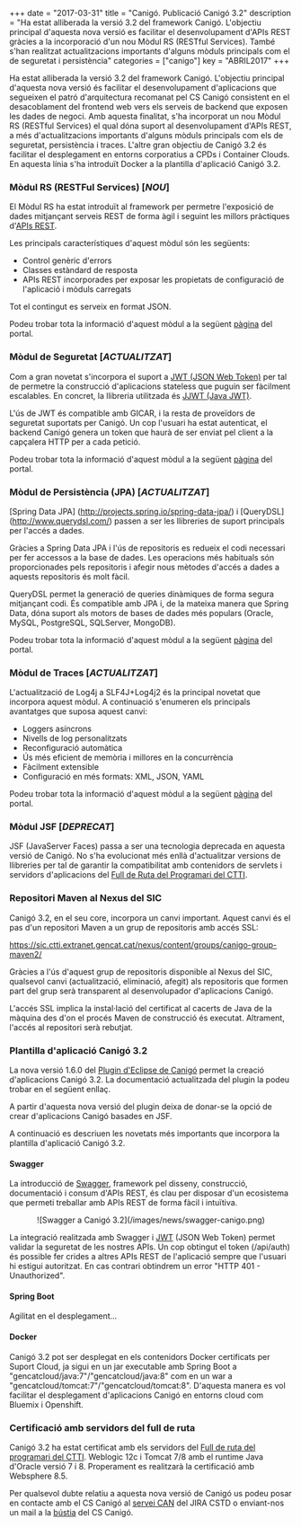 +++
date        = "2017-03-31"
title       = "Canigó. Publicació Canigó 3.2"
description = "Ha estat alliberada la versió 3.2 del framework Canigó. L'objectiu principal d'aquesta nova versió es facilitar el desenvolupament d'APIs REST gràcies a la incorporació d'un nou Mòdul RS (RESTful Services). També s'han realitzat actualitzacions importants d'alguns mòduls principals com el de seguretat i persistència"
categories  = ["canigo"]
key         = "ABRIL2017"
+++

Ha estat alliberada la versió 3.2 del framework Canigó. L'objectiu principal d'aquesta nova versió és facilitar el desenvolupament d'aplicacions que segueixen el patró d'arquitectura recomanat pel CS Canigó consistent en el desacoblament del frontend web vers els serveis de backend que exposen les dades de negoci. Amb aquesta finalitat, s'ha incorporat un nou Mòdul RS (RESTful Services) el qual dóna suport al desenvolupament d'APIs REST, a més d'actualitzacions importants d'alguns mòduls principals com els de seguretat, persistència i traces. L'altre gran objectiu de Canigó 3.2 és facilitar el desplegament en entorns corporatius a CPDs i Container Clouds. En aquesta línia s'ha introduït Docker a la plantilla d'aplicació Canigó 3.2.


### Mòdul RS (RESTFul Services) [_NOU_]

El Mòdul RS ha estat introduït al framework per permetre l'exposició de dades mitjançant serveis REST de forma àgil i seguint les millors pràctiques d'[APIs REST](http://canigo.ctti.gencat.cat/blog/2016/01/api/).

Les principals característiques d'aquest mòdul són les següents:

* Control genèric d'errors
* Classes estàndard de resposta
* APIs REST incorporades per exposar les propietats de configuració de l'aplicació i mòduls carregats

Tot el contingut es serveix en format JSON.

Podeu trobar tota la informació d'aquest mòdul a la següent [pàgina](http://canigo.ctti.gencat.cat/canigo-documentacio-versions-3x-core/modul-rs/) del portal.

### Mòdul de Seguretat [_ACTUALITZAT_]

Com a gran novetat s'incorpora el suport a [JWT (JSON Web Token)](https://jwt.io/) per tal de permetre la construcció d'aplicacions stateless que puguin ser fàcilment escalables. En concret, la llibreria utilitzada és [JJWT (Java JWT)](https://github.com/jwtk/jjwt).

L'ús de JWT és compatible amb GICAR, i la resta de proveïdors de seguretat suportats per Canigó. 
Un cop l'usuari ha estat autenticat, el backend Canigó genera un token que haurà de ser enviat pel client a la capçalera HTTP per a cada petició.

Podeu trobar tota la informació d'aquest mòdul a la següent [pàgina](http://canigo.ctti.gencat.cat/canigo-documentacio-versions-3x-core/modul-seguretat/) del portal.

### Mòdul de Persistència (JPA) [_ACTUALITZAT_]

[Spring Data JPA] (http://projects.spring.io/spring-data-jpa/) i [QueryDSL] (http://www.querydsl.com/) passen a ser les llibreries de suport principals per l'accés a dades.

Gràcies a Spring Data JPA i l'ús de repositoris es redueix el codi necessari per fer accessos a la base de dades. Les operacions més habituals són proporcionades pels repositoris i afegir nous mètodes d'accés a dades a aquests repositoris és molt fàcil.

QueryDSL permet la generació de queries dinàmiques de forma segura mitjançant codi. És compatible amb JPA i, de la mateixa manera que Spring Data, dóna suport als motors de bases de dades més populars (Oracle, MySQL, PostgreSQL, SQLServer, MongoDB).

Podeu trobar tota la informació d'aquest mòdul a la següent [pàgina](http://canigo.ctti.gencat.cat/canigo-documentacio-versions-3x-core/modul-jpa/) del portal.

### Mòdul de Traces [_ACTUALITZAT_]

L'actualització de Log4j a SLF4J+Log4j2 és la principal novetat que incorpora aquest mòdul. A continuació s'enumeren els principals avantatges que suposa aquest canvi:

* Loggers asíncrons
* Nivells de log personalitzats
* Reconfiguració automàtica
* Ús més eficient de memòria i millores en la concurrència
* Fàcilment extensible
* Configuració en més formats: XML, JSON, YAML

Podeu trobar tota la informació d'aquest mòdul a la següent [pàgina](http://canigo.ctti.gencat.cat/canigo-documentacio-versions-3x-core/modul-traces/) del portal.

### Mòdul JSF [_DEPRECAT_]

JSF (JavaServer Faces) passa a ser una tecnologia deprecada en aquesta versió de Canigó. No s'ha evolucionat més enllà d'actualitzar versions de llibreries per tal de garantir la compatibilitat amb contenidors de servlets i servidors d'aplicacions del [Full de Ruta del Programari del CTTI](https://portic.ctti.gencat.cat/les_TIC/Normativa/arquitectura/Documents/Full%20de%20Ruta%20del%20Programari.pdf).

### Repositori Maven al Nexus del SIC

Canigó 3.2, en el seu core, incorpora un canvi important. Aquest canvi és el pas d'un repositori Maven a un grup de repositoris amb accés SSL:

https://sic.ctti.extranet.gencat.cat/nexus/content/groups/canigo-group-maven2/

Gràcies a l'ús d'aquest grup de repositoris disponible al Nexus del SIC, qualsevol canvi (actualització, eliminació, afegit) als repositoris que formen part del grup serà transparent al desenvolupador d'aplicacions Canigó.

L'accés SSL implica la instal·lació del certificat al cacerts de Java de la màquina des d'on el procés Maven de construcció és executat. Altrament, l'accés al repositori serà rebutjat.

### Plantilla d'aplicació Canigó 3.2

La nova versió 1.6.0 del [Plugin d'Eclipse de Canigó]() permet la creació d'aplicacions Canigó 3.2. La documentació actualitzada del plugin la podeu trobar en el següent enllaç.

A partir d'aquesta nova versió del plugin deixa de donar-se la opció de crear d'aplicacions Canigó basades en JSF.

A continuació es descriuen les novetats més importants que incorpora la plantilla d'aplicació Canigó 3.2.

#### Swagger

La introducció de [Swagger](http://swagger.io/), framework pel disseny, construcció, documentació i consum d'APIs REST, és clau per disposar d'un ecosistema que permeti treballar amb APIs REST de forma fàcil i intuïtiva.

<center>![Swagger a Canigó 3.2](/images/news/swagger-canigo.png)</center>

La integració realitzada amb Swagger i [JWT](https://jwt.io/) (JSON Web Token) permet validar la seguretat de les nostres APIs. Un cop obtingut el token (/api/auth) és possible fer crides a altres APIs REST de l'aplicació sempre que l'usuari hi estigui autoritzat. En cas contrari obtindrem un error "HTTP 401 - Unauthorized".

#### Spring Boot

Agilitat en el desplegament...

#### Docker

Canigó 3.2 pot ser desplegat en els contenidors Docker certificats per Suport Cloud, ja sigui en un jar executable amb Spring Boot a "gencatcloud/java:7"/"gencatcloud/java:8" com en un war a "gencatcloud/tomcat:7"/"gencatcloud/tomcat:8". D'aquesta manera es vol facilitar el desplegament d'aplicacions Canigó en entorns cloud com Bluemix i Openshift.

### Certificació amb servidors del full de ruta

Canigó 3.2 ha estat certificat amb els servidors del [Full de ruta del programari del CTTI](https://portic.ctti.gencat.cat/les_TIC/Normativa/arquitectura/Documents/Full%20de%20Ruta%20del%20Programari.pdf). Weblogic 12c i Tomcat 7/8 amb el runtime Java d'Oracle versió 7 i 8. Properament es realitzarà la certificació amb Websphere 8.5.

Per qualsevol dubte relatiu a aquesta nova versió de Canigó us podeu posar en contacte amb el CS Canigó al [servei CAN](https://cstd.ctti.gencat.cat/jiracstd/browse/CAN) del JIRA CSTD o enviant-nos un mail a la [bústia](oficina-tecnica.canigo.ctti@gencat.cat) del CS Canigó.
